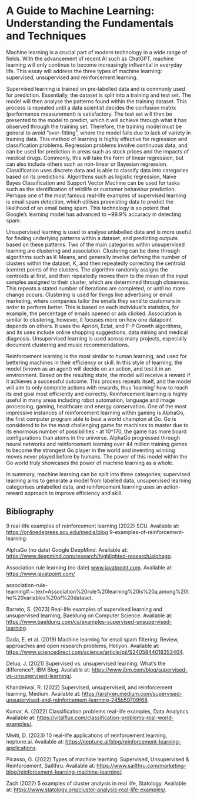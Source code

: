 # A Guide to Machine Learning: Understanding the Fundamentals and Techniques

Machine learning is a crucial part of modern technology in a wide range of fields. With the advancement of recent AI such as ChatGPT, machine learning will only continue to become increasingly influential in everyday life. This essay will address the three types of machine learning: supervised, unsupervised and reinforcement learning.

Supervised learning is trained on pre-labelled data and is commonly used for prediction. Essentially, the dataset is split into a training and test set. The model will then analyse the patterns found within the training dataset. This process is repeated until a data scientist decides the confusion matrix (performance measurement) is satisfactory. The test set will then be presented to the model to predict, which it will achieve through what it has observed through the training set. Therefore, the training model must be general to avoid “over-fitting”, where the model fails due to lack of variety in training data. This method of learning is highly effective for regression and classification problems. Regression problems involve continuous data, and can be used for prediction in areas such as stock prices and the impacts of medical drugs. Commonly, this will take the form of linear regression, but can also include others such as non-linear or Bayesian regression. Classification uses discrete data and is able to classify data into categories based on its predictions. Algorithms such as logistic regression, Naive Bayes Classification and Support Vector Machine can be used for tasks such as the identification of wildlife or customer behaviour prediction. Perhaps one of the most famous real-life examples of supervised learning is email spam detection, which utilises preexisting data to predict the likelihood of an email being spam. This technology is so potent that Google’s learning model has advanced to ~99.9% accuracy in detecting spam.

Unsupervised learning is used to analyse unlabelled data and is more useful for finding underlying patterns within a dataset, and predicting outputs based on these patterns. Two of the main categories within unsupervised learning are clustering and association. Clustering can be done through algorithms such as K-Means, and generally involve defining the number of clusters within the dataset, K, and then repeatedly correcting the centroid (centre) points of the clusters. The algorithm randomly assigns the centroids at first, and then repeatedly moves them to the mean of the input samples assigned to their cluster, which are determined through closeness. This repeats a stated number of iterations are completed, or until no more change occurs. Clustering is used for things like advertising or email marketing, where companies tailor the emails they send to customers in order to perform better. This is based on each individual’s statistics, for example, the percentage of emails opened or ads clicked. Association is similar to clustering, however, it focuses more on how one datapoint depends on others. It uses the Apriori, Eclat, and F-P Growth algorithms, and its uses include online shopping suggestions, data mining and medical diagnosis. Unsupervised learning is used across many projects, especially document clustering and music recommendations.

Reinforcement learning is the most similar to human learning, and used for bettering machines in their efficiency or skill. In this style of learning, the model (known as an agent) will decide on an action, and test it in an environment. Based on the resulting state, the model will receive a reward if it achieves a successful outcome. This process repeats itself, and the model will aim to only complete actions with rewards, thus ‘learning’ how to reach its end goal most efficiently and correctly. Reinforcement learning is highly useful in many areas including robot automation, language and image processing, gaming, healthcare and energy conservation. One of the most impressive instances of reinforcement learning within gaming is AlphaGo, the first computer program able to beat a world champion at Go. Go is considered to be the most challenging game for machines to master due to its enormous number of possibilities - at 10^170, the game has more board configurations than atoms in the universe. AlphaGo progressed through neural networks and reinforcement learning over 44 million training games to become the strongest Go player in the world and inventing winning moves never played before by humans. The power of this model within the Go world truly showcases the power of machine learning as a whole.

In summary, machine learning can be split into three categories; supervised learning aims to generate a model from labelled data, unsupervised learning categorises unlabelled data, and reinforcement learning uses an action-reward approach to improve efficiency and skill.

## Bibliography

9 real-life examples of reinforcement learning (2022) SCU. Available at: https://onlinedegrees.scu.edu/media/blog 9-examples-of-reinforcement-learning. 

AlphaGo (no date) Google DeepMind. Available at: https://www.deepmind.com/research/highlighted-research/alphago. 

Association rule learning (no date) www.javatpoint.com. Available at: https://www.javatpoint.com/

association-rule-learning#:~:text=Association%20rule%20learning%20is%20a,among%20the%20variables%20of%20dataset. 

Barreto, S. (2023) Real-life examples of supervised learning and unsupervised learning, Baeldung on Computer Science. Available at: https://www.baeldung.com/cs/examples-supervised-unsupervised-learning. 

Dada, E. et al. (2019) Machine learning for email spam filtering: Review, approaches and open research problems, Heliyon. Available at: https://www.sciencedirect.com/science/article/pii/S2405844018353404. 

Delua, J. (2021) Supervised vs. unsupervised learning: What’s the difference?, IBM Blog. Available at: https://www.ibm.com/blog/supervised-vs-unsupervised-learning/. 

Khandelwal, R. (2022) Supervised, unsupervised, and reinforcement learning, Medium. Available at: https://arshren.medium.com/supervised-unsupervised-and-reinforcement-learning-245b59709f68. 

Kumar, A. (2022) Classification problems real-life examples, Data Analytics. Available at: https://vitalflux.com/classification-problems-real-world-examples/. 

Mwiti, D. (2023) 10 real-life applications of reinforcement learning, neptune.ai. Available at: https://neptune.ai/blog/reinforcement-learning-applications. 

Picasso, G. (2022) Types of machine learning: Supervised, Unsupervised & Reinforcement, Sailthru. Available at: https://www.sailthru.com/marketing-blog/reinforcement-learning-machine-learning/.

Zach (2022) 5 examples of cluster analysis in real life, Statology. Available at: https://www.statology.org/cluster-analysis-real-life-examples/. 